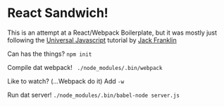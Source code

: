 # React Sandwich!

This is an attempt at a React/Webpack Boilerplate, but it was mostly just following the [Universal Javascript](https://24ways.org/2015/universal-react) tutorial by [Jack Franklin](https://twitter.com/jack_franklin)

Can has the things? `npm init`

Compile dat webpack! ` ./node_modules/.bin/webpack`

Like to watch? (...Webpack do it) Add `-w`

Run dat server! `./node_modules/.bin/babel-node server.js`